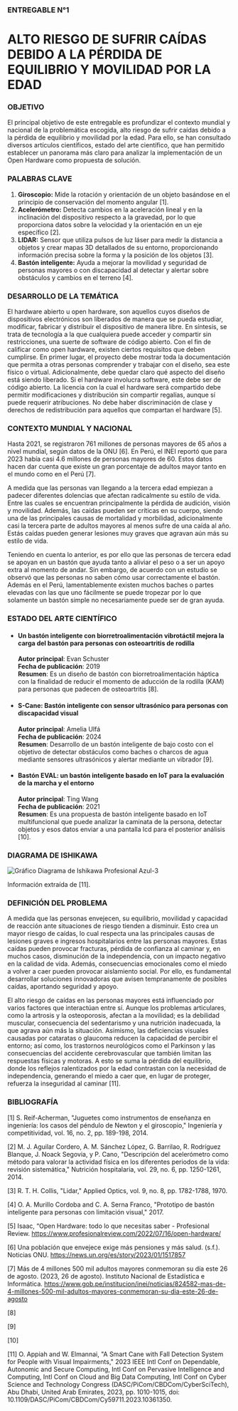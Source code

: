 ### ENTREGABLE N°1
# ALTO RIESGO DE SUFRIR CAÍDAS DEBIDO A LA PÉRDIDA DE EQUILIBRIO Y MOVILIDAD POR LA EDAD

### OBJETIVO

El principal objetivo de este entregable es profundizar el contexto mundial y nacional de la problemática escogida, alto riesgo de sufrir caídas debido a la pérdida de equilibrio y movilidad por la edad. Para ello, se han consultado diversos artículos científicos, estado del arte científico, que han permitido establecer un panorama más claro para analizar la implementación de un Open Hardware como propuesta de solución.

### PALABRAS CLAVE

1. **Giroscopio:** Mide la rotación y orientación de un objeto basándose en el principio de conservación del momento angular [1].
2. **Acelerómetro:** Detecta cambios en la aceleración lineal y en la inclinación del dispositivo respecto a la gravedad, por lo que proporciona datos sobre la velocidad y la orientación en un eje específico [2].
3. **LIDAR:** Sensor que utiliza pulsos de luz láser para medir la distancia a objetos y crear mapas 3D detallados de su entorno, proporcionando información precisa sobre la forma y la posición de los objetos [3].
4. **Bastón inteligente:** Ayuda a mejorar la movilidad y seguridad de personas mayores o con discapacidad al detectar y alertar sobre obstáculos y cambios en el terreno [4].

### DESARROLLO DE LA TEMÁTICA

El hardware abierto u open hardware, son aquellos cuyos diseños de dispositivos electrónicos son liberados de manera que se pueda estudiar, modificar, fabricar y distribuir el dispositivo de manera libre. En síntesis, se trata de tecnología a la que cualquiera puede acceder y compartir sin restricciones, una suerte de software de código abierto. Con el fin de calificar como open hardware, existen ciertos requisitos que deben cumplirse. En primer lugar, el proyecto debe mostrar toda la documentación que permita a otras personas comprender y trabajar con el diseño, sea este físico o virtual. Adicionalmente, debe quedar claro qué aspecto del diseño está siendo liberado. Si el hardware involucra software, este debe ser de código abierto. La licencia con la cual el hardware será compartido debe permitir modificaciones y distribución sin compartir regalías, aunque sí puede requerir atribuciones. No debe haber discriminación de clase y derechos de redistribución para aquellos que compartan el hardware [5].

### CONTEXTO MUNDIAL Y NACIONAL

Hasta 2021, se registraron 761 millones de personas mayores de 65 años a nivel mundial, según datos de la ONU [6]. En Perú, el INEI reportó que para 2023 había casi 4.6 millones de personas mayores de 60. Estos datos hacen dar cuenta que existe un gran porcentaje de adultos mayor tanto en el mundo como en el Perú [7]. 

A medida que las personas van llegando a la tercera edad empiezan a padecer diferentes dolencias que afectan radicalmente su estilo de vida. Entre las cuales se encuentran principalmente la pérdida de audición, visión y movilidad. Además, las caídas pueden ser críticas en su cuerpo, siendo una de las principales causas de mortalidad y morbilidad, adicionalmente casi la tercera parte de adultos mayores al menos sufre de una caída al año. Estás caídas pueden generar lesiones muy graves que agravan aún más su estilo de vida.

Teniendo en cuenta lo anterior, es por ello que las personas de tercera edad se apoyan en un bastón que ayuda tanto a aliviar el peso o a ser un apoyo extra al momento de andar. Sin embargo, de acuerdo con un estudio se observó que las personas no saben cómo usar correctamente el bastón. Además en el Perú, lamentablemente existen muchos baches o partes elevadas con las que uno fácilmente se puede tropezar por lo que solamente un bastón simple no necesariamente puede ser de gran ayuda. 

### ESTADO DEL ARTE CIENTÍFICO

- #### Un bastón inteligente con biorretroalimentación vibrotáctil mejora la carga del bastón para personas con osteoartritis de rodilla 

  **Autor principal**: Evan Schuster\
  **Fecha de publicación**: 2019\
  **Resumen**: Es un diseño de bastón con biorretroalimentación háptica con la finalidad de reducir el momento de aducción de la rodilla (KAM) para personas que padecen de osteoartritis [8].


- #### S-Cane: Bastón inteligente con sensor ultrasónico para personas con discapacidad visual

  **Autor principal**: Amelia Ulfá\
  **Fecha de publicación**: 2024\
  **Resumen**: Desarrollo de un bastón inteligente de bajo costo con el objetivo de detectar obstáculos como baches o charcos de agua mediante sensores ultrasónicos y alertar mediante un vibrador [9].


- #### Bastón EVAL: un bastón inteligente basado en IoT para la evaluación de la marcha y el entorno

  **Autor principal**: Ting Wang\
  **Fecha de publicación**: 2021\
  **Resumen**: Es una propuesta de bastón inteligente basado en IoT multifuncional que puede analizar la caminata de la persona, detectar objetos y esos datos enviar a una pantalla lcd para el posterior análisis [10].

### DIAGRAMA DE ISHIKAWA

![Gráfico Diagrama de Ishikawa Profesional Azul-3](https://github.com/user-attachments/assets/27c1edc6-4eba-417f-85a7-f0d736c3cdac)

Información extraída de [11].

### DEFINICIÓN DEL PROBLEMA

A medida que las personas envejecen, su equilibrio, movilidad y capacidad de reacción ante situaciones de riesgo tienden a disminuir. Esto crea un mayor riesgo de caídas, lo cual respecta una las principales causas de lesiones graves e ingresos hospitalarios entre las personas mayores. Estas caídas pueden provocar fracturas, pérdida de confianza al caminar y, en muchos casos, disminución de la independencia, con un impacto negativo en la calidad de vida. Además, consecuencias emocionales como el miedo a volver a caer pueden provocar aislamiento social. Por ello, es fundamental desarrollar soluciones innovadoras que avisen tempranamente de posibles caídas, aportando seguridad y apoyo.

El alto riesgo de caídas en las personas mayores está influenciado por varios factores que interactúan entre sí. Aunque los problemas articulares, como la artrosis y la osteoporosis, afectan a la movilidad; es la debilidad muscular, consecuencia del sedentarismo y una nutrición inadecuada, la que agrava aún más la situación. Asimismo, las deficiencias visuales causadas por cataratas o glaucoma reducen la capacidad de percibir el entorno; así como, los trastornos neurológicos como el Parkinson y las consecuencias del accidente cerebrovascular que también limitan las respuestas físicas y motoras. A esto se suma la pérdida del equilibrio, donde los reflejos ralentizados por la edad contrastan con la necesidad de independencia, generando el miedo a caer que, en lugar de proteger, refuerza la inseguridad al caminar [11].

### BIBLIOGRAFÍA
[1] S. Reif-Acherman, "Juguetes como instrumentos de enseñanza en ingeniería: los casos del péndulo de Newton y el giroscopio," Ingeniería y competitividad, vol. 16, no. 2, pp. 189-198, 2014.

[2] M. J. Aguilar Cordero, A. M. Sánchez López, G. Barrilao, R. Rodríguez Blanque, J. Noack Segovia, y P. Cano, "Descripción del acelerómetro como método para valorar la actividad física en los diferentes periodos de la vida: revisión sistemática," Nutrición hospitalaria, vol. 29, no. 6, pp. 1250-1261, 2014.

[3] R. T. H. Collis, "Lidar," Applied Optics, vol. 9, no. 8, pp. 1782-1788, 1970.

[4] O. A. Murillo Cordoba and C. A. Serna Franco, "Prototipo de bastón inteligente para personas con limitación visual," 2017.

[5] Isaac, “Open Hardware: todo lo que necesitas saber - Profesional Review. https://www.profesionalreview.com/2022/07/16/open-hardware/

[6] Una población que envejece exige más pensiones y más salud. (s.f.). Noticias ONU. https://news.un.org/es/story/2023/01/1517857

[7] Más de 4 millones 500 mil adultos mayores conmemoran su día este 26 de agosto. (2023, 26 de agosto). Instituto Nacional de Estadística e Informática. https://www.gob.pe/institucion/inei/noticias/824582-mas-de-4-millones-500-mil-adultos-mayores-conmemoran-su-dia-este-26-de-agosto

[8] 

[9] 

[10] 

[11] O. Appiah and W. Elmannai, "A Smart Cane with Fall Detection System for People with Visual Impairments," 2023 IEEE Intl Conf on Dependable, Autonomic and Secure Computing, Intl Conf on Pervasive Intelligence and Computing, Intl Conf on Cloud and Big Data Computing, Intl Conf on Cyber Science and Technology Congress (DASC/PiCom/CBDCom/CyberSciTech), Abu Dhabi, United Arab Emirates, 2023, pp. 1010-1015, doi: 10.1109/DASC/PiCom/CBDCom/Cy59711.2023.10361350.


